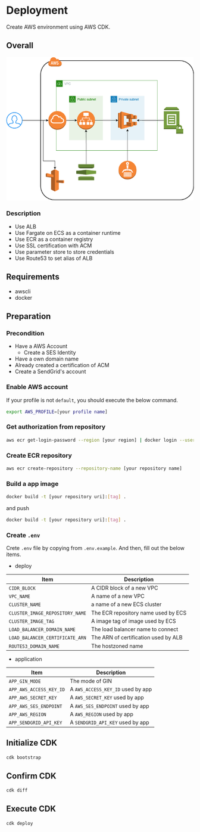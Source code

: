 # Deployment 

Create AWS environment using AWS CDK.

## Overall

![Overall](./docs/overall.png)

### Description

* Use ALB
* Use Fargate on ECS as a container runtime
* Use ECR as a container registry
* Use SSL certification with ACM
* Use parameter store to store credentials
* Use Route53 to set alias of ALB

## Requirements

* awscli
* docker

## Preparation

### Precondition

* Have a AWS Account
  * Create a SES Identity
* Have a own domain name
* Already created a certification of ACM
* Create a SendGrid's account

### Enable AWS account
If your profile is not `default`, you should execute the below command.

```bash
export AWS_PROFILE=[your profile name]
```

### Get authorization from repository

```bash
aws ecr get-login-password --region [your region] | docker login --username AWS --password-stdin [your aws account].dkr.ecr.[your region].amazonaws.com
```

### Create ECR repository

```bash
aws ecr create-repository --repository-name [your repository name]
```

### Build a app image

```bash
docker build -t [your repository uri]:[tag] .
```

and push

```bash
docker build -t [your repository uri]:[tag] .
```

### Create `.env`

Crete `.env` file by copying from `.env.example`.
And then, fill out the below items.

* deploy

| Item | Description |
| ---- | ---- |
| `CIDR_BLOCK` | A CIDR block of a new VPC |
| `VPC_NAME` | A name of a new VPC |
| `CLUSTER_NAME` | a name of a new ECS cluster |
| `CLUSTER_IMAGE_REPOSITORY_NAME` | The ECR repository name used by ECS |
| `CLUSTER_IMAGE_TAG` | A image tag of image used by ECS |
| `LOAD_BALANCER_DOMAIN_NAME` | The load balancer name to connect |
| `LOAD_BALANCER_CERTIFICATE_ARN` | The ARN of certification used by ALB |
| `ROUTE53_DOMAIN_NAME` | The hostzoned name |

* application

| Item | Description |
| ---- | ---- |
| `APP_GIN_MODE` | The mode of GIN |
| `APP_AWS_ACCESS_KEY_ID` | A `AWS_ACCESS_KEY_ID` used by app |
| `APP_AWS_SECRET_KEY` | A `AWS_SECRET_KEY` used by app |
| `APP_AWS_SES_ENDPOINT` | A `AWS_SES_ENDPOINT` used by app |
| `APP_AWS_REGION` | A `AWS_REGION` used by app |
| `APP_SENDGRID_API_KEY` | A `SENDGRID_API_KEY` used by app |


## Initialize CDK

```bash
cdk bootstrap
```

## Confirm CDK

```bash
cdk diff
```

## Execute CDK

```bash
cdk deploy
```
